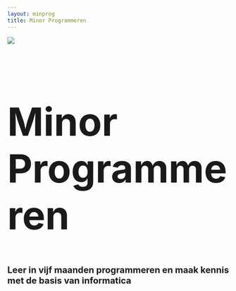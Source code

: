 ```yaml
---
layout: minprog
title: Minor Programmeren
---
```


<div class="position-relative text-center d-flex flex-column justify-content-center"
        style="min-height:calc(100vh - 112px);">
    <div class="my-5">
        <img class="img-fluid" style="max-width:30vw" src="{{ site.baseurl }}/assets/logos/programmeren.svg">
    </div>
    <div>
        <h1 class="display-4 d-inline" style="font-size:5.5rem;">Minor Programmeren</h1>
        <h1 class="mt-3" style="font-size:1.5rem;"><small>Leer in vijf maanden programmeren en maak kennis met de basis van informatica</small></h1>
    </div>
</div>


<div class="row my-5 row-cols-1 row-cols-md-2" style="">
    <div class="col">
        <img class="img-fluid" src="{{ site.baseurl }}/assets/minprog/bots.jpeg">
    </div>
    <div class="col">
        <h1>Inhoud</h1>
        <p class="display-6">
            De minor Programmeren is 30 studiepunten en volg je standaard in een halfjaar. Je leert eerst uitgebreid de basis van programmeren (en meteen hoe een computer werkt), daarna ga je je specialiseren in het ontwikkelen van webapplicaties of wetenschappelijk programmeren.
        </p>
        <p class="display-6">
            We gebruiken de tijd om je heel veel zelf te laten programmeren, maar ook om je kennis te laten maken met de manier van werken en de taal van het vakgebied, zodat je niet alleen zelf programma's kunt schrijven, maar ook op een effectieve manier kunt samenwerken met andere programmeurs. 
        </p>
        <p class="display-6">
            Om mee te doen heb je geen enkele voorkennis van programmeren nodig, alleen een 
            motivatie om vijf maanden heel hard te werken!
        </p>
    </div>
</div>


<div class="panel-bg panel-padded panel-content-50 text-light" style="background-color:#0E1F2B;">
    <div>
        <h1 class="display-4">Online lesmateriaal</h1>
        <p class="display-6">
            Voor al onze cursussen selecteren we het beste online lesmateriaal 
            om mee te leren programmeren, speciaal voor studenten zonder voorkennis.

        </p>
    </div>
    <div class="mt-5 w-md-75">
        <div class="embed-responsive embed-responsive-16by9 border border-light">
            <iframe class="embed-responsive-item"  src="https://www.youtube-nocookie.com/embed/5dFxQRcsKpw" frameborder="0" allow="accelerometer; autoplay; encrypted-media; gyroscope; picture-in-picture" allowfullscreen></iframe>
        </div>
    </div>
</div>


<div class="row my-5 row-cols-1 row-cols-md-2" style="">
    <div class="col">
        <img class="img-fluid" src="{{ site.baseurl }}/assets/minprog/college.jpeg">
    </div>
    <div class="col">
        <h1>Werkwijze</h1>
        <p class="display-6">
            Jouw dag bestaat uit heel veel programmeren en puzzelen, afgewisseld met
            groepsactiviteiten en videocolleges. Wij bieden je een fijne structuur om je helemaal
            te kunnen storten in het
            programmeren. De opdrachten zijn in het begin juist individueel, omdat we willen dat
            iedereen goed leert zelf problemen oplossen.
        </p>
        <p class="display-6">
        
            Maar dat betekent niet dat je het helemaal
            in je eentje moet doen! Je wordt ingedeeld in een team, waarmee je elke dag lief en
            leed kunt delen. Want programmeren kan, zeker in dit hoge tempo, flink frustrerend 
            zijn! Je team zal je niet alleen steunen, maar jullie denken ook met
            elkaar na over de aanpak. En je kunt elke dag terecht voor hulp bij &eacute;&eacute;n
            van de studentassistenten.
        </p>
    </div>
</div>


<div class="row my-4" style="">
    <div class="col">
        <h1>Fulltime of parttime</h1>
        <p class="display-6">
            Wil je de minor in &eacute;&eacute;n semester doen, dan is dit <strong>fulltime</strong> en zul je
            vijf dagen per week van 9 tot 5 met de minor bezig zijn. Er is dan dus geen tijd
            voor bijbaantjes en andere vakken! Een keuze die je bewust moet maken. Je studeert
            dagelijks samen met je team, waar mogelijk op locatie en anders met een videoverbinding.
        </p>
        <p class="display-6">
            Wil je de minor verspreiden over meer dan vijf maanden, dan kun je de meeste vakken <strong>parttime</strong> volgen. We gaan
            er vanuit dat je zo'n 20 uur per week aan de vakken kwijt bent. Dat is nog steeds een
            flinke last! Een deel van die tijd ga je aan de slag met je team van medestudenten en
            woon je het mentoraat bij. Wekelijkse deadlines en laten zien van je programma's
            horen er ook bij.
        </p>
    </div>
    <div class="col">
        <img class="img-fluid" src="{{ site.baseurl }}/assets/home/bots.jpeg">
    </div>
</div>


<div class="panel panel-padded text-center bg-light mb-0" style="">
    
    <h1 class="display-4">Vakken</h1>
    
    <p class="display-6 w-50 mx-auto">Dit zijn de vakken die je volgt tijdens de Minor Programmeren. Elk vak is 6 studiepunten, dus ongeveer 160 uur aan studietijd.</p>

    <div class="w-75-centered mt-5 text-left ">
        <div class="row row-cols-1 row-cols-md-2">
        {% assign courses = site.courses | sort: "order" %}
        {% for course in courses %}
        {% if course.curriculum == "Minor Programmeren" %}
        <div class="col mb-4 px-0 px-md-3">
            <div class="card mb-3 bg-light border-0 h-100" style="smax-width: 540px;">
                <div class="card-body">
                    <h5 class="card-title mb-0">{{ course.name }}</h5>
                    <p class="text-muted">Niveau: {{ course.niveau }}</p>
                    <p class="card-text mt-3">{{ course.content | markdownify }}</p>
                    {% for speed in course.info %}
                    <p class="card-text mb-1">
                        <a href="{{ speed.studiegids }}">Studiegids {{ speed.speed | capitalize }} &rarr;</a>
                    </p>
                    {% endfor %}
                </div>
            </div>
        </div>  
        {% endif %}
        {% endfor %}
        </div>
    </div>

</div>


<div class="panel-bg panel-padded panel-content-50">
    <h1 class="display-4">Toelating</h1>
    <p class="display-6">
        De minor Programmeren is toegankelijk voor studenten van universiteit en soms ook hbo uit het derde jaar of hoger (maar niet voor studenten uit het vakgebied van de ICT). Studeer je nog niet aan de UvA? Dan kun je bijvakker worden zonder extra collegegeld te betalen. Let op dat je voor inschrijving als bijvakker wel een vwo-diploma of een hbo-propedeuse moet hebben. Na je aanmelding helpen we je door alle benodigde stappen heen.
    </p>
    
    <h2>Benodigdheden</h2>
    <p class="display-6">
        Om mee te doen aan deze minor heb je een eigen laptop nodig. Dit hoeft geen
        gloednieuw exemplaar te zijn. Mac, Windows of Linux zijn allemaal prima. Een goedwerkende
        wifi-verbinding is wel heel belangrijk.
    </p>

    <h2>Jaarindeling en startdata</h2>
    <p class="display-6">
        Het eerste semester loopt van 31 augustus t/m 29 januari, en het tweede semester loopt van 1 februari t/m 25 juni. Als je een complete minor doet, dan duurt deze altijd van de eerste tot de laatste dag van het semester. Let op dat in het eerste semester geen herfstvakantie is. Een complete kalender van het academisch jaar 2020-2021 <a href="https://www.uva.nl/onderwijs/bachelor/praktische-zaken/academische-kalender/academische-kalender.html">vind je hier</a>.
    </p>
</div>


<div class=" min-vh-75 v-center text-center bg-warning">
    <div class="px-4">
        <h1 class="display-3 text-center mb-4">Aanmelden</h1>
        <p class="w-50 mx-auto mb-5" style="font-size:1.2rem;">
            Om je aanmelding te starten voor de minor Programmeren vul je eerst op deze website je gegevens in. Daarna helpen we je verder met alle stappen van je aanmelding.
            Er vindt geen selectie plaats, dus als je je aanmeldt via deze site en daarna ingeschreven bent voor de UvA en voor de minorvakken, dan ben je verzekerd van een plek (calamiteiten uitgezonderd).
        </p>
        <p>
            Aanmelden voor 2020/2021 semester 2 is niet meer mogelijk.
        </p>
        <p class="mb-0">
            <a class="btn btn-outline-dark btn-lg" disabled>Aanmelden voor het tweede semester</a>
        </p>
    </div>
</div>


<div class="panel-bg panel-padded panel-content-50">
    <h1 class="display-4">Vragen</h1>
    <p class="display-6">
        Heb je nog vragen? Stuur een e-mail naar <a href="mailto:help@mprog.nl">help@mprog.nl</a>. E&eacute;n van de docenten of assistenten zal je te woord staan.
    </p>
</div>

